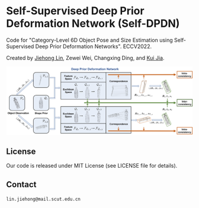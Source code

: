 # Self-Supervised Deep Prior Deformation Network (Self-DPDN)
Code for "Category-Level 6D Object Pose and Size Estimation using Self-Supervised Deep Prior Deformation Networks". ECCV2022.

Created by [Jiehong Lin](https://jiehonglin.github.io/), Zewei Wei, Changxing Ding, and [Kui Jia](http://kuijia.site/).

![image](https://github.com/JiehongLin/Self-DPDN/blob/main/pic/overview.jpg)


## License
Our code is released under MIT License (see LICENSE file for details).

## Contact
`lin.jiehong@mail.scut.edu.cn`
